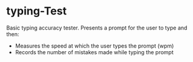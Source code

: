 # typing-Test
Basic typing accuracy tester. Presents a prompt for the user to type and then:
- Measures the speed at which the user types the prompt (wpm)
- Records the number of mistakes made while typing the prompt
